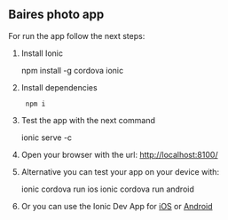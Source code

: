 ## Baires photo app

For run the app follow the next steps:

1.  Install Ionic

    npm install -g cordova ionic

2. Install dependencies

        npm i

3. Test the app with the next command

    ionic serve -c

4. Open your browser with the url: [http://localhost:8100/](http://localhost:8100/)

5. Alternative you can test your app on your device with:

    ionic cordova run ios
    ionic cordova run android

6. Or you can use the Ionic Dev App for [iOS](https://itunes.apple.com/us/app/ionic-devapp/id1233447133?ls=1&mt=8) or [Android](https://play.google.com/store/apps/details?id=io.ionic.devapp&hl=en)